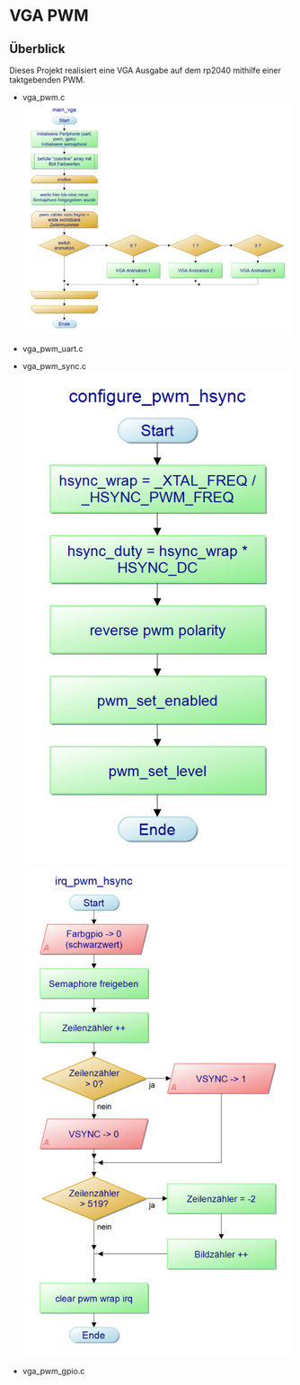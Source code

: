 # VGA PWM

## Überblick

Dieses Projekt realisiert eine VGA Ausgabe auf dem rp2040 mithilfe einer taktgebenden PWM.

- vga_pwm.c
![image info](../uml/main_vga.png)

- vga_pwm_uart.c
- vga_pwm_sync.c
![image info](../uml/configure_pwm_hsync.png)
![image info](../uml/irq_pwm_hsync.png)

- vga_pwm_gpio.c 